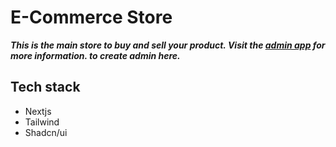 # E-Commerce Store

 ***This is the main store to buy and sell your product. Visit the [admin app](https://ecom-admin-rudraux.vercel.app/) for more information.
 to create admin here.***

## Tech stack

* Nextjs
* Tailwind
* Shadcn/ui
